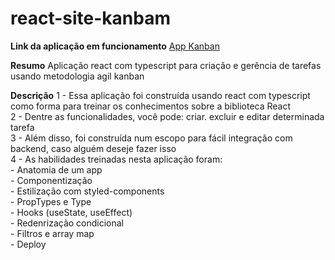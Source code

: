 # react-site-kanbam
**Link da aplicação em funcionamento**
<a href="https://appkanban.netlify.app/" target="_blank">App Kanban</a>

**Resumo**
Aplicação react com typescript para criação e gerência de tarefas usando metodologia agil kanban

**Descrição**
1 - Essa aplicação foi construída usando react com typescript como forma para treinar os conhecimentos sobre a biblioteca React <br>
2 - Dentre as funcionalidades, você pode: criar. excluir e editar determinada tarefa<br>
3 - Além disso, foi construída num escopo para fácil integração com backend, caso alguém deseje fazer isso<br>
4 - As habilidades treinadas nesta aplicação foram: <br>
    - Anatomia de um app<br>
    - Componentização<br>
    - Estilização com styled-components<br>
    - PropTypes e Type<br>
    - Hooks (useState, useEffect)<br>
    - Redenrização condicional<br>
    - Filtros e array map<br>
    - Deploy<br>
